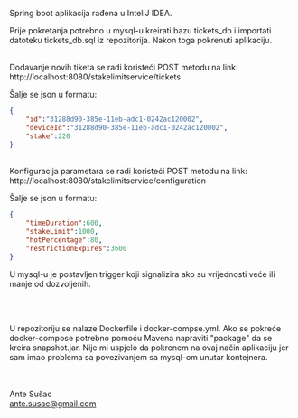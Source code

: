 Spring boot aplikacija rađena u InteliJ IDEA. 

Prije pokretanja potrebno u mysql-u kreirati bazu tickets_db i importati datoteku tickets_db.sql iz repozitorija. Nakon toga pokrenuti aplikaciju.

<br/>
Dodavanje novih tiketa se radi koristeći POST metodu na link:
http://localhost:8080/stakelimitservice/tickets

Šalje se json u formatu:
```json
{
    "id":"31288d90-385e-11eb-adc1-0242ac120002",
    "deviceId":"31288d90-385e-11eb-adc1-0242ac120002",
    "stake":220
}
```

<br/>
Konfiguracija parametara se radi koristeći POST metodu na link:
http://localhost:8080/stakelimitservice/configuration

Šalje se json u formatu:
```json
{
    "timeDuration":600,
    "stakeLimit":1000,
    "hotPercentage":80,
    "restrictionExpires":3600
}
```
U mysql-u je postavljen trigger koji signalizira ako su vrijednosti veće ili manje od dozvoljenih. 


<br/><br/>

U repozitoriju se nalaze Dockerfile i docker-compse.yml. Ako se pokreće docker-compose potrebno pomoću Mavena napraviti "package" da se kreira snapshot.jar.
Nije mi uspjelo da pokrenem na ovaj način aplikaciju jer sam imao problema sa povezivanjem sa mysql-om unutar kontejnera.

<br/><br/>
Ante Sušac<br/>
ante.susac@gmail.com
